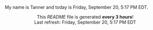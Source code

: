 My name is Tanner and today is Friday, September 20, 5:17 PM EDT.

<p align="center">This <i>README</i> file is generated <b>every 3 hours</b>!</br>Last refresh: Friday, September 20, 5:17 PM EDT<br /></p>
